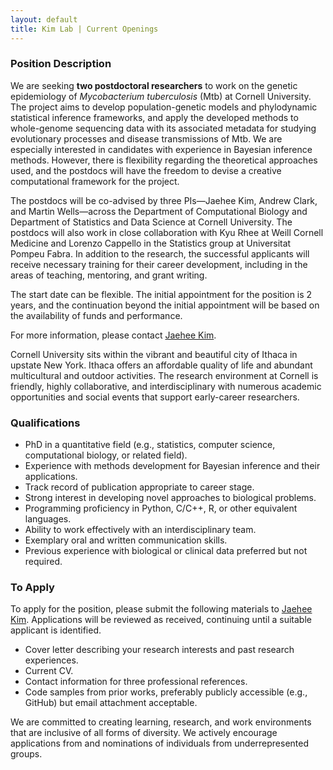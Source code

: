 ```yaml
---
layout: default
title: Kim Lab | Current Openings
---
```

### Position Description
We are seeking **two postdoctoral researchers** to work on the genetic epidemiology of *Mycobacterium tuberculosis* (Mtb) at Cornell University. The project aims to develop population-genetic models and phylodynamic statistical inference frameworks, and apply the developed methods to whole-genome sequencing data with its associated metadata for studying evolutionary processes and disease transmissions of Mtb. We are especially interested in candidates with experience in Bayesian inference methods. However, there is flexibility regarding the theoretical approaches used, and the postdocs will have the freedom to devise a creative computational framework for the project. 

The postdocs will be co-advised by three PIs—Jaehee Kim, Andrew Clark, and Martin Wells—across the Department of Computational Biology and Department of Statistics and Data Science at Cornell University. The postdocs will also work in close collaboration with Kyu Rhee at Weill Cornell Medicine and Lorenzo Cappello in the Statistics group at Universitat Pompeu Fabra. In addition to the research, the successful applicants will receive necessary training for their career development, including in the areas of teaching, mentoring, and grant writing.

The start date can be flexible. The initial appointment for the position is 2 years, and the continuation beyond the initial appointment will be based on the availability of funds and performance. 

For more information, please contact [Jaehee Kim](mailto:jaehee.kim@cornell.edu).

Cornell University sits within the vibrant and beautiful city of Ithaca in upstate New York. Ithaca offers an affordable quality of life and abundant multicultural and outdoor activities. The research environment at Cornell is friendly, highly collaborative, and interdisciplinary with numerous academic opportunities and social events that support early-career researchers.

### Qualifications
- PhD in a quantitative field (e.g., statistics, computer science, computational biology, or related field).
- Experience with methods development for Bayesian inference and their applications.
- Track record of publication appropriate to career stage.
- Strong interest in developing novel approaches to biological problems.
- Programming proficiency in Python, C/C++, R, or other equivalent languages.
- Ability to work effectively with an interdisciplinary team.
- Exemplary oral and written communication skills.
- Previous experience with biological or clinical data preferred but not required.

### To Apply
To apply for the position, please submit the following materials to [Jaehee Kim](mailto:jaehee.kim@cornell.edu). Applications will be reviewed as received, continuing until a suitable applicant is identified.
- Cover letter describing your research interests and past research experiences.
- Current CV.
- Contact information for three professional references.
- Code samples from prior works, preferably publicly accessible (e.g., GitHub) but email attachment acceptable.

We are committed to creating learning, research, and work environments that are inclusive of all forms of diversity. We actively encourage applications from and nominations of individuals from underrepresented groups. 

 
